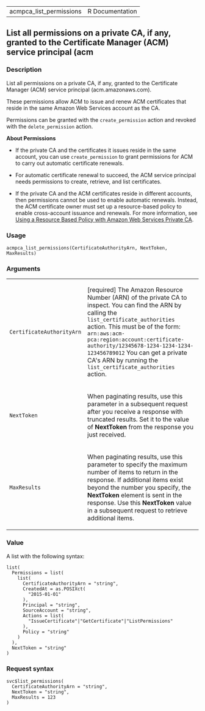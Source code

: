 <table style="width: 100%;">
<tbody>
<tr class="odd">
<td>acmpca_list_permissions</td>
<td style="text-align: right;">R Documentation</td>
</tr>
</tbody>
</table>

## List all permissions on a private CA, if any, granted to the Certificate Manager (ACM) service principal (acm

### Description

List all permissions on a private CA, if any, granted to the Certificate
Manager (ACM) service principal (acm.amazonaws.com).

These permissions allow ACM to issue and renew ACM certificates that
reside in the same Amazon Web Services account as the CA.

Permissions can be granted with the `create_permission` action and
revoked with the `delete_permission` action.

**About Permissions**

-   If the private CA and the certificates it issues reside in the same
    account, you can use `create_permission` to grant permissions for
    ACM to carry out automatic certificate renewals.

-   For automatic certificate renewal to succeed, the ACM service
    principal needs permissions to create, retrieve, and list
    certificates.

-   If the private CA and the ACM certificates reside in different
    accounts, then permissions cannot be used to enable automatic
    renewals. Instead, the ACM certificate owner must set up a
    resource-based policy to enable cross-account issuance and renewals.
    For more information, see [Using a Resource Based Policy with Amazon
    Web Services Private
    CA](https://docs.aws.amazon.com/privateca/latest/userguide/pca-rbp.html).

### Usage

    acmpca_list_permissions(CertificateAuthorityArn, NextToken, MaxResults)

### Arguments

<table>
<colgroup>
<col style="width: 35%" />
<col style="width: 65%" />
</colgroup>
<tbody>
<tr class="odd">
<td><code
id="acmpca_list_permissions_:_CertificateAuthorityArn">CertificateAuthorityArn</code></td>
<td><p>[required] The Amazon Resource Number (ARN) of the private CA to
inspect. You can find the ARN by calling the
<code>list_certificate_authorities</code> action. This must be of the
form:
<code>arn:aws:acm-pca:region:account:certificate-authority/12345678-1234-1234-1234-123456789012</code>
You can get a private CA's ARN by running the
<code>list_certificate_authorities</code> action.</p></td>
</tr>
<tr class="even">
<td><code id="acmpca_list_permissions_:_NextToken">NextToken</code></td>
<td><p>When paginating results, use this parameter in a subsequent
request after you receive a response with truncated results. Set it to
the value of <strong>NextToken</strong> from the response you just
received.</p></td>
</tr>
<tr class="odd">
<td><code
id="acmpca_list_permissions_:_MaxResults">MaxResults</code></td>
<td><p>When paginating results, use this parameter to specify the
maximum number of items to return in the response. If additional items
exist beyond the number you specify, the <strong>NextToken</strong>
element is sent in the response. Use this <strong>NextToken</strong>
value in a subsequent request to retrieve additional items.</p></td>
</tr>
</tbody>
</table>

### Value

A list with the following syntax:

    list(
      Permissions = list(
        list(
          CertificateAuthorityArn = "string",
          CreatedAt = as.POSIXct(
            "2015-01-01"
          ),
          Principal = "string",
          SourceAccount = "string",
          Actions = list(
            "IssueCertificate"|"GetCertificate"|"ListPermissions"
          ),
          Policy = "string"
        )
      ),
      NextToken = "string"
    )

### Request syntax

    svc$list_permissions(
      CertificateAuthorityArn = "string",
      NextToken = "string",
      MaxResults = 123
    )
